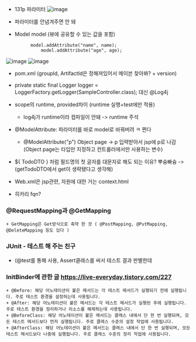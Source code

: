 + 131p 파라미터
![image](https://github.com/tnduf6864/TIL/assets/66365553/db34f6c8-28e1-46f3-afd9-fe7d305d211f)
- 파라미터를 안념겨주면 안 돼

- Model model (뷰에 공유할 수 있는 값을 포함)

            model.addAttribute("name", name);
		        model.addAttribute("age", age);
  


![image](https://github.com/tnduf6864/TIL/assets/66365553/3d7ff824-e5b6-4db3-ae3e-198fa51d7f34)
![image](https://github.com/tnduf6864/TIL/assets/66365553/2abc8304-cc14-4417-8469-d50885c52799)



- pom.xml (groupId, ArtifactId은 정해져있어서 메이븐 찾아봐? + version)
- private static final Logger logger = LoggerFactory.getLogger(SampleController.class); 대신 @Log4j
- scope의 runtime, provided차이 (runtime 실행+test에만 적용)
  + log4j가 runtime이라 컴파일이 안돼 -> runtime 주석
    
- @ModelAttribute: 파라미터를 바로 model로 바꿔버려 ㅋ 쩐다
  + @ModelAttribute("p") Object page -> p 입력받아서 jsp에 p로 나감 (Object page는 타입만 지정하고 컨트롤러에서만 사용하는 변수)
    
- ${ TodoDTO } 처럼 필드명의 첫 글자를 대문자로 해도 되는 이유? 뿌슝빠슝 -> (getTodoDTO에서 get이 생략됐다고 생각해)
- Web.xml은 jsp관련, 자원에 대한 거는 context.html

- 히카리 fqn?


### @RequestMapping과 @GetMapping
	+ GetMapping은 Get방식으로 축약 한 것 ( @PostMapping, @PutMapping, @DeleteMapping 등도 있다 )

### JUnit - 테스트 해 주는 친구 
- (@test를 통해 사용, Assert클래스를 써서 테스트 결과 판별한데

### InitBinder에 관한 글 	https://live-everyday.tistory.com/227

	+ @Before: 해당 어노테이션이 붙은 메서드는 각 테스트 메서드가 실행되기 전에 실행됩니다. 주로 테스트 환경을 설정하는데 사용됩니다.
	+ @After: 해당 어노테이션이 붙은 메서드는 각 테스트 메서드가 실행된 후에 실행됩니다. 주로 테스트 환경을 정리하거나 리소스를 해제하는데 사용됩니다.
	+ @BeforeClass: 해당 어노테이션이 붙은 메서드는 클래스 내에서 단 한 번 실행되며, 모든 테스트 메서드보다 먼저 실행됩니다. 주로 클래스 수준의 설정 작업에 사용됩니다.
	+ @AfterClass: 해당 어노테이션이 붙은 메서드는 클래스 내에서 단 한 번 실행되며, 모든 테스트 메서드보다 나중에 실행됩니다. 주로 클래스 수준의 정리 작업에 사용됩니다.
